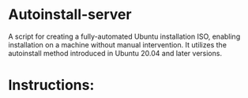 # Autoinstall-server
A script for creating a fully-automated Ubuntu installation ISO, enabling installation on a machine without manual intervention. It utilizes the autoinstall method introduced in Ubuntu 20.04 and later versions.
# Instructions:
